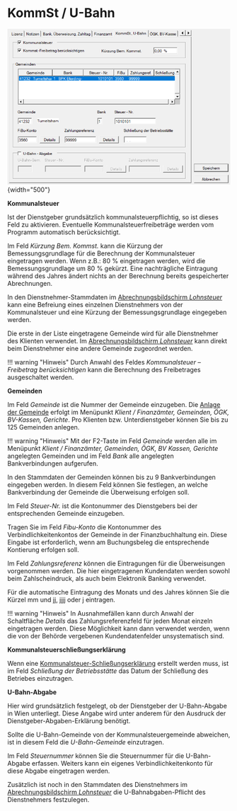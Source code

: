 # KommSt / U-Bahn

![Image](<img/image25.png>){width="500"}

**Kommunalsteuer**

Ist der Dienstgeber grundsätzlich kommunalsteuerpflichtig, so ist dieses Feld zu aktivieren. Eventuelle Kommunalsteuerfreibeträge werden vom Programm automatisch berücksichtigt.

Im Feld *Kürzung Bem. Kommst.* kann die Kürzung der Bemessungsgrundlage für die Berechnung der Kommunalsteuer eingetragen werden. Wenn z.B.: 80 % eingetragen werden, wird die Bemessungsgrundlage um 80 % gekürzt. Eine nachträgliche Eintragung während des Jahres ändert nichts an der
Berechnung bereits gespeicherter Abrechnungen.

In den Dienstnehmer-Stammdaten im [Abrechnungsbildschirm *Lohnsteuer*](../../Abrechnungsbildschirme/Lohnsteuer.md) kann eine Befreiung eines einzelnen Dienstnehmers von der Kommunalsteuer und eine Kürzung der Bemessungsgrundlage eingegeben werden.

Die erste in der Liste eingetragene Gemeinde wird für alle Dienstnehmer des Klienten verwendet. Im [Abrechnungsbildschirm *Lohnsteuer*](../../Abrechnungsbildschirme/Lohnsteuer.md) kann direkt beim Dienstnehmer eine andere Gemeinde zugeordnet werden.

!!! warning "Hinweis"
    Durch Anwahl des Feldes *Kommunalsteuer – Freibetrag berücksichtigen* kann die Berechnung des Freibetrages ausgeschaltet werden.


**Gemeinden** 

Im Feld *Gemeinde* ist die Nummer der Gemeinde einzugeben. Die [Anlage der Gemeinde](../../Finanzämter,%20Gemeinden,%20ÖGK,%20BV-Kassen,%20Gerichte.md) erfolgt im Menüpunkt *Klient / Finanzämter, Gemeinden, ÖGK, BV-Kassen, Gerichte*. Pro Klienten bzw. Unterdienstgeber können Sie bis zu 125 Gemeinden anlegen.

!!! warning "Hinweis"
    Mit der F2-Taste im Feld *Gemeinde* werden alle im Menüpunkt *Klient / Finanzämter, Gemeinden, ÖGK, BV Kassen, Gerichte* angelegten Gemeinden und im Feld *Bank* alle angelegten Bankverbindungen aufgerufen.

In den Stammdaten der Gemeinden können bis zu 9 Bankverbindungen eingegeben werden. In diesem Feld können Sie festlegen, an welche Bankverbindung der Gemeinde die Überweisung erfolgen soll.

Im Feld *Steuer-Nr.* ist die Kontonummer des Dienstgebers bei der entsprechenden Gemeinde einzugeben.

Tragen Sie im Feld *Fibu-Konto* die Kontonummer des Verbindlichkeitenkontos der Gemeinde in der Finanzbuchhaltung ein. Diese Eingabe ist erforderlich, wenn am Buchungsbeleg die entsprechende Kontierung erfolgen soll.

Im Feld *Zahlungsreferenz* können die Eintragungen für die Überweisungen vorgenommen werden. Die hier eingetragenen Kundendaten werden sowohl beim Zahlscheindruck, als auch beim Elektronik Banking verwendet.

Für die automatische Eintragung des Monats und des Jahres können Sie die Kürzel mm und jj, jjjj oder j eintragen.

!!! warning "Hinweis"
    In Ausnahmefällen kann durch Anwahl der Schaltfläche *Details* das Zahlungsreferenzfeld für jeden Monat einzeln eingetragen werden. Diese Möglichkeit kann dann verwendet werden, wenn die von der Behörde vergebenen Kundendatenfelder unsystematisch sind.

**Kommunalsteuerschließungserklärung** 

Wenn eine [Kommunalsteuer-Schließungserklärung](../../Elektronische%20Kommunalsteuererklärung/Erstellung%20einer%20Kommunalsteuer-Schließungserklärung.md) erstellt werden muss, ist im Feld *Schließung der Betriebsstätte* das Datum der Schließung des Betriebes einzutragen.

**U-Bahn-Abgabe**

Hier wird grundsätzlich festgelegt, ob der Dienstgeber der U-Bahn-Abgabe in Wien unterliegt. Diese Angabe wird unter anderem für den Ausdruck der Dienstgeber-Abgaben-Erklärung benötigt.

Sollte die U-Bahn-Gemeinde von der Kommunalsteuergemeinde abweichen, ist in diesem Feld die *U-Bahn-Gemeinde* einzutragen.

Im Feld *Steuernummer* können Sie die Steuernummer für die U-Bahn-Abgabe erfassen. Weiters kann ein eigenes Verbindlichkeitenkonto für diese Abgabe eingetragen werden.

Zusätzlich ist noch in den Stammdaten des Dienstnehmers im [Abrechnungsbildschirm *Lohnsteuer*](../../Abrechnungsbildschirme/Lohnsteuer.md) die U-Bahnabgaben-Pflicht des Dienstnehmers festzulegen.